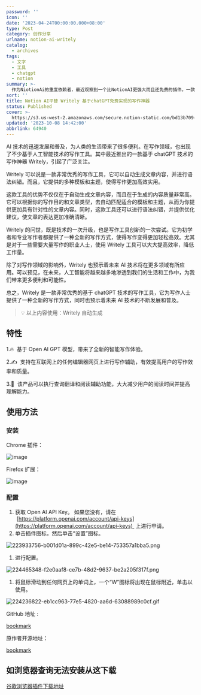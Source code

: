 ```yaml
---
password: ''
icon: ''
date: '2023-04-24T00:00:00.000+08:00'
type: Post
category: 创作分享
urlname: notion-ai-writely
catalog:
  - archives
tags:
  - 文字
  - 工具
  - chatgpt
  - notion
summary: >-
  作为NiotionAi的重度依赖者，最近观察到一个比NotionAI更强大而且还免费的插件。一款基于chatGPT技术的写作神器Writely。借助自然语言处理技术，Writely可以自动生成、推荐内容，并进行语法纠错优化。同时提供多种模板和主题，让写作更加高效实用。该工具适合初学者和专业写作者使用
sort: ''
title: Notion AI平替 Writely 基于chatGPT免费实现的写作神器
status: Published
cover: >-
  https://s3.us-west-2.amazonaws.com/secure.notion-static.com/bd13b709-62b4-45ef-bdf2-cb1a84350da2/WX20230424-180802.png?X-Amz-Algorithm=AWS4-HMAC-SHA256&X-Amz-Content-Sha256=UNSIGNED-PAYLOAD&X-Amz-Credential=AKIAT73L2G45EIPT3X45%2F20231108%2Fus-west-2%2Fs3%2Faws4_request&X-Amz-Date=20231108T075909Z&X-Amz-Expires=3600&X-Amz-Signature=4f8953f5b9ac94928951911af84d79aa0e1b8b6ca1f9d533a6ec516721fc9f74&X-Amz-SignedHeaders=host&x-id=GetObject
updated: '2023-10-08 14:42:00'
abbrlink: 64940
---
```


AI 技术的迅速发展和普及，为人类的生活带来了很多便利。在写作领域，也出现了不少基于人工智能技术的写作工具。其中最近推出的一款基于 chatGPT 技术的写作神器 Writely，引起了广泛关注。

Writely 可以说是一款非常优秀的写作工具，它可以自动生成文章内容，并进行语法纠错。而且，它提供的多种模板和主题，使得写作更加高效实用。

这款工具的优势不仅仅在于自动生成文章内容，而且在于生成的内容质量非常高。它可以根据你的写作目的和文章类型，去自动匹配适合的模板和主题，从而为你提供更加具有针对性的文章内容。同时，这款工具还可以进行语法纠错，并提供优化建议，使文章的表达更加准确清晰。

Writely 的问世，既是技术的一次升级，也是写作工具创新的一次尝试。它为初学者和专业写作者都提供了一种全新的写作方式，使得写作变得更加轻松高效。尤其是对于一些需要大量写作的职业人士，使用 Writely 工具可以大大提高效率，降低工作量。

除了对写作领域的影响外，Writely 也预示着未来 AI 技术将在更多领域有所应用。可以预见，在未来，人工智能将越来越多地渗透到我们的生活和工作中，为我们带来更多便利和可能性。

总之，Writely 是一款非常优秀的基于 chatGPT 技术的写作工具，它为写作人士提供了一种全新的写作方式，同时也预示着未来 AI 技术的不断发展和普及。

> 💡 以上内容使用：Writely 自动生成

## 特性

1.🔥  基于 Open AI GPT 模型，带来了全新的智能写作体验。

2.✍️  支持在互联网上的任何编辑器网页上进行写作辅助，有效提高用户的写作效率和质量。

3.📖  该产品可以执行查询翻译和阅读辅助功能，大大减少用户的阅读时间并提高理解能力。

## 使用方法

### 安装

Chrome 插件：[](https://chrome.google.com/webstore/detail/writely/eocenplmfgoaibmmohkhhocnlkpaecgn)

![image](https://camo.githubusercontent.com/8a0f1cbc977222a795118f3a124cc31fbadb75ba71c444ae8c9851e98e436d0f/68747470733a2f2f696d672e736869656c64732e696f2f6368726f6d652d7765622d73746f72652f762f656f63656e706c6d66676f6169626d6d6f686b68686f636e6c6b70616563676e)

Firefox 扩展：

![image](https://camo.githubusercontent.com/267163d02f6bd288e0175f2c81f50e8f015f9f982ea1cf8b19d25419ded08dac/68747470733a2f2f696d672e736869656c64732e696f2f616d6f2f762f77726974656c79)

### 配置

1. 获取 Open AI API Key。 如果您没有，请在  [https://platform.openai.com/account/api-keys](https://platform.openai.com/account/api-keys)  上进行申请。
2. 单击插件图标，然后单击“设置”图标。

![223933756-b001d01a-899c-42e5-be14-753357a1bba5.png](https://user-images.githubusercontent.com/13167934/223933756-b001d01a-899c-42e5-be14-753357a1bba5.png)

1. 进行配置。

![224465348-f2e0aaf8-ce7b-48d2-9637-be2a205f317f.png](https://user-images.githubusercontent.com/13167934/224465348-f2e0aaf8-ce7b-48d2-9637-be2a205f317f.png)

1. 将鼠标滑动到任何网页上的单词上，一个“W”图标将出现在鼠标附近，单击以使用。

![224236822-eb1cc963-77e5-4820-aa6d-63088989c0cf.gif](https://user-images.githubusercontent.com/13167934/224236822-eb1cc963-77e5-4820-aa6d-63088989c0cf.gif)

GitHub 地址 :

[bookmark](https://github.com/listener-He/writely)

原作者开源地址：

[bookmark](https://github.com/anc95/writely)

## 如浏览器查询无法安装从这下载

[谷歌浏览器插件下载地址](https://ghproxy.com/https://github.com/anc95/writely/releases/download/v0.0.16/writely-chrome-0.0.16.zip)
